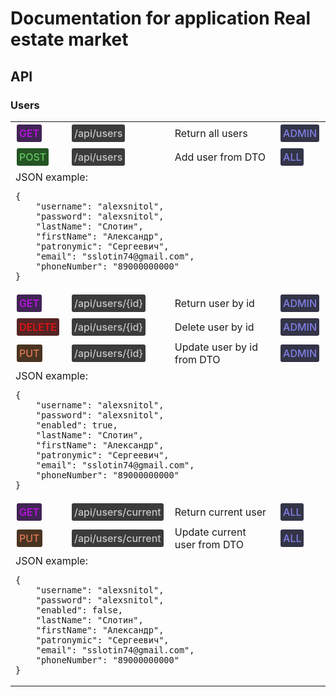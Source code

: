 <style>
    .block {
        display: inline-block;
        padding: 4px;
        margin: 2px;
        border-radius: 3px;
        font-weight: 500;
        color: #c7c7c7;
        background-color: #3b3b3b;
    }
    .role {
        color: #8080e7;
        background-color: #343448;
    }
    .post-method {
        color: #66c766;
        background-color: #245424;
    }
    .get-method {
        color: #c812f1;
        background-color: #412454;
    }
    .put-method {
        color: #e07856;
        background-color: #493421;
    }
    .delete-method {
        color: #f11212;
        background-color: #542424;
    }
    .json-text::before {
        content: 'JSON example:';
    }
</style>

# Documentation for application Real estate market
## API
### Users

<table>
<tr>
    <td><div class="block get-method">GET</div></td>
    <td><div class="block">/api/users</div></td>
    <td>Return all users</td>
    <td>
        <div class="block role">ADMIN</div>
    </td>
</tr>
<tr>
    <td><div class="block post-method">POST</div></td>
    <td><div class="block">/api/users</div></td>
    <td>Add user from DTO</td>
    <td>
        <div class="block role">ALL</div>
    </td>
</tr>
<tr>
<td colspan="4">
<div class="json-text"></div>

    {
        "username": "alexsnitol",
        "password": "alexsnitol",
	    "lastName": "Слотин",
	    "firstName": "Александр",
	    "patronymic": "Сергеевич",
	    "email": "sslotin74@gmail.com",
	    "phoneNumber": "89000000000"
    }
</td>
</tr>
<tr>
    <td><div class="block get-method">GET</div></td>
    <td><div class="block">/api/users/{id}</div></td>
    <td>Return user by id</td>
    <td>
        <div class="block role">ADMIN</div>
    </td>
</tr>
<tr>
    <td><div class="block delete-method">DELETE</div></td>
    <td><div class="block">/api/users/{id}</div></td>
    <td>Delete user by id</td>
    <td>
        <div class="block role">ADMIN</div>
    </td>
</tr>
<tr>
    <td><div class="block put-method">PUT</div></td>
    <td><div class="block">/api/users/{id}</div></td>
    <td>Update user by id from DTO</td>
    <td>
        <div class="block role">ADMIN</div>
    </td>
</tr>
<tr>
<td colspan="4">
<div class="json-text"></div>

    {
        "username": "alexsnitol",
        "password": "alexsnitol",
        "enabled": true,
	    "lastName": "Слотин",
	    "firstName": "Александр",
	    "patronymic": "Сергеевич",
	    "email": "sslotin74@gmail.com",
	    "phoneNumber": "89000000000"
    }
</td>
</tr>
<tr>
    <td><div class="block get-method">GET</div></td>
    <td><div class="block">/api/users/current</div></td>
    <td>Return current user</td>
    <td>
        <div class="block role">ALL</div>
    </td>
</tr>
<tr>
    <td><div class="block put-method">PUT</div></td>
    <td><div class="block">/api/users/current</div></td>
    <td>Update current user from DTO</td>
    <td>
        <div class="block role">ALL</div>
    </td>
</tr>
<tr>
<td colspan="4">
<div class="json-text"></div>

    {
        "username": "alexsnitol",
        "password": "alexsnitol",
        "enabled": false,
	    "lastName": "Слотин",
	    "firstName": "Александр",
	    "patronymic": "Сергеевич",
	    "email": "sslotin74@gmail.com",
	    "phoneNumber": "89000000000"
    }
</td>
</tr>
</table>

